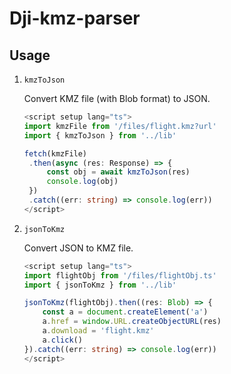 # Dji-kmz-parser

## Usage

1. `kmzToJson`

   Convert KMZ file (with Blob format) to JSON.

   ```typescript
   <script setup lang="ts">
   import kmzFile from '/files/flight.kmz?url'
   import { kmzToJson } from '../lib'
   
   fetch(kmzFile)
   	.then(async (res: Response) => {
   		const obj = await kmzToJson(res)
   		console.log(obj)
   	})
   	.catch((err: string) => console.log(err))
   </script>
   ```
 

2. `jsonToKmz`

   Convert JSON to KMZ file.

   ```typescript
   <script setup lang="ts">
   import flightObj from '/files/flightObj.ts'
   import { jsonToKmz } from '../lib'
   
   jsonToKmz(flightObj).then((res: Blob) => {
       const a = document.createElement('a')
       a.href = window.URL.createObjectURL(res)
       a.download = 'flight.kmz'
       a.click()
   }).catch((err: string) => console.log(err))
   </script>
   ```

